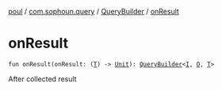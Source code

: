 [poul](../../index.md) / [com.sophoun.query](../index.md) / [QueryBuilder](index.md) / [onResult](./on-result.md)

# onResult

`fun onResult(onResult: (`[`T`](index.md#T)`) -> `[`Unit`](https://kotlinlang.org/api/latest/jvm/stdlib/kotlin/-unit/index.html)`): `[`QueryBuilder`](index.md)`<`[`I`](index.md#I)`, `[`O`](index.md#O)`, `[`T`](index.md#T)`>`

After collected result

